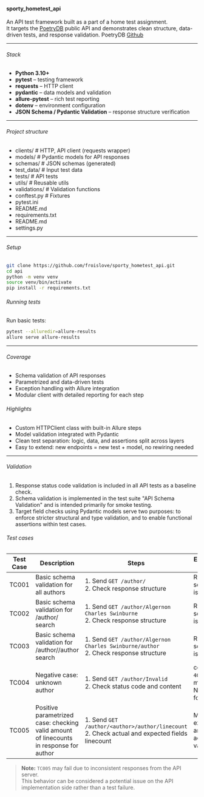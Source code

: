 #### sporty_hometest_api

An API test framework built as a part of a home test assignment.  
It targets the [PoetryDB](https://poetrydb.org/) public API and demonstrates clean structure, data-driven tests, and response validation.
PoetryDB [Github](https://github.com/thundercomb/poetrydb#readme) 

---

###### Stack

- **Python 3.10+**
- **pytest** – testing framework
- **requests** – HTTP client
- **pydantic** – data models and validation
- **allure-pytest** – rich test reporting
- **dotenv** – environment configuration
- **JSON Schema / Pydantic Validation** – response structure verification

---

###### Project structure

- clients/ # HTTP, API client (requests wrapper)  
- models/ # Pydantic models for API responses  
- schemas/ # JSON schemas (generated)  
- test_data/ # Input test data  
- tests/ # API tests  
- utils/ # Reusable utils   
- validations/ # Validation functions
- conftest.py # Fixtures
- pytest.ini
- README.md  
- requirements.txt  
- README.md  
- settings.py

---

###### Setup

```bash
git clone https://github.com/froislove/sporty_hometest_api.git
cd api
python -m venv venv
source venv/bin/activate
pip install -r requirements.txt
```

###### Running tests
Run basic tests:

```bash
pytest --alluredir=allure-results
allure serve allure-results
```

---

###### Coverage
- Schema validation of API responses
- Parametrized and data-driven tests
- Exception handling with Allure integration
- Modular client with detailed reporting for each step

###### Highlights
- Custom HTTPClient class with built-in Allure steps 
- Model validation integrated with Pydantic 
- Clean test separation: logic, data, and assertions split across layers 
- Easy to extend: new endpoints = new test + model, no rewiring needed

---

###### Validation
1) Response status code validation is included in all API tests as a baseline check.
2) Schema validation is implemented in the test suite "API Schema Validation" and is intended primarily for smoke testing.
3) Target field checks using Pydantic models serve two purposes: to enforce stricter structural and type validation, and to enable functional assertions within test cases.

###### Test cases

| Test Case | Description                                                                            | Steps                                                                                               | Expected Result                    | Validation                                              |
|-----------|----------------------------------------------------------------------------------------|-----------------------------------------------------------------------------------------------------|------------------------------------|---------------------------------------------------------|
| TC001     | Basic schema validation for all authors                                                | 1. Send `GET /author/`  <br> 2. Check response structure                                            | Response schema is valid           | JSON schema validation                                  |
| TC002     | Basic schema validation for /author/<author> search                                    | 1. Send `GET /author/Algernon Charles Swinburne` <br> 2. Check response structure                   | Response schema is valid           | SON schema validation                                   |
| TC003     | Basic schema validation for /author/<author>/author search                             | 1. Send `GET /author/Algernon Charles Swinburne/author` <br> 2. Check response structure            | Response schema is valid           | SON schema validation                                   |
| TC004     | Negative case: unknown author                                                          | 1. Send `GET /author/Invalid` <br> 2. Check status code and content                                 | code: `404`, message: Not found    | Fields assertion                                        |
| TC005     | Positive parametrized case: checking valid amount of linecounts in response for author | 1. Send `GET /author/<author>/author/linecount` <br> 2. Check actual and expected fields linecount | Matched expected and actual values | Fields assertion throught models verification |


> **Note:** `TC005` may fail  due to inconsistent responses from the API server.  
> This behavior can be considered a potential issue on the API implementation side rather than a test failure.